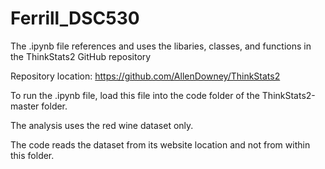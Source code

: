 # Ferrill_DSC530

The .ipynb file references and uses the libaries, classes, and functions in the ThinkStats2 GitHub repository

Repository location: https://github.com/AllenDowney/ThinkStats2

To run the .ipynb file, load this file into the code folder of the ThinkStats2-master folder.

The analysis uses the red wine dataset only.

The code reads the dataset from its website location and not from within this folder.
